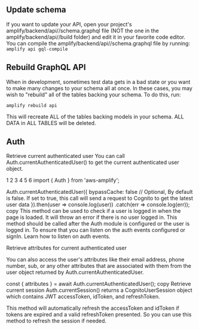 
## Update schema
If you want to update your API, open your project's amplify/backend/api/<api-name>/schema.graphql file (NOT the one in the amplify/backend/api/<api-name>/build folder) and edit it in your favorite code editor. You can compile the amplify/backend/api/<api-name>/schema.graphql file by running:
`amplify api gql-compile`

## Rebuild GraphQL API
When in development, sometimes test data gets in a bad state or you want to make many changes to your schema all at once. In these cases, you may wish to "rebuild" all of the tables backing your schema. To do this, run:

`amplify rebuild api`

This will recreate ALL of the tables backing models in your schema. ALL DATA in ALL TABLES will be deleted.


## Auth

Retrieve current authenticated user
You can call Auth.currentAuthenticatedUser() to get the current authenticated user object.

1
2
3
4
5
6
import { Auth } from 'aws-amplify';

Auth.currentAuthenticatedUser({
    bypassCache: false  // Optional, By default is false. If set to true, this call will send a request to Cognito to get the latest user data
}).then(user => console.log(user))
.catch(err => console.log(err));
copy
This method can be used to check if a user is logged in when the page is loaded. It will throw an error if there is no user logged in. This method should be called after the Auth module is configured or the user is logged in. To ensure that you can listen on the auth events configured or signIn. Learn how to listen on auth events.

Retrieve attributes for current authenticated user

You can also access the user's attributes like their email address, phone number, sub, or any other attributes that are associated with them from the user object returned by Auth.currentAuthenticatedUser.

const { attributes } = await Auth.currentAuthenticatedUser();
copy
Retrieve current session
Auth.currentSession() returns a CognitoUserSession object which contains JWT accessToken, idToken, and refreshToken.

This method will automatically refresh the accessToken and idToken if tokens are expired and a valid refreshToken presented. So you can use this method to refresh the session if needed.